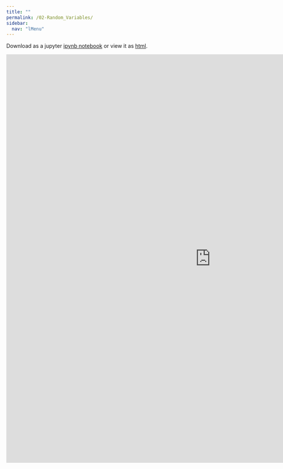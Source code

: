 ```yaml
---
title: ""
permalink: /02-Random_Variables/
sidebar:
  nav: "lMenu"
---
```


Download as a jupyter [ipynb notebook](https://datascience-intro.github.io/1MS041-2022/notebooks/02-Random_Variables.ipynb) or view it as [html](https://datascience-intro.github.io/1MS041-2022/notebooks/02-Random_Variables.html).

<iframe src="https://datascience-intro.github.io/1MS041-2022/notebooks/02-Random_Variables.html" width="1080" height="1080" frameborder="0"></iframe>

    
